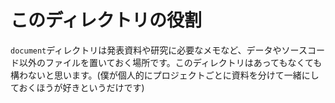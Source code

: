 # このディレクトリの役割

`document`ディレクトリは発表資料や研究に必要なメモなど、データやソースコード以外のファイルを置いておく場所です。このディレクトリはあってもなくても構わないと思います。(僕が個人的にプロジェクトごとに資料を分けて一緒にしておくほうが好きというだけです)